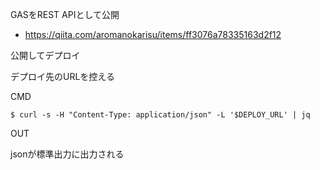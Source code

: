 GASをREST APIとして公開
- https://qiita.com/aromanokarisu/items/ff3076a78335163d2f12

公開してデプロイ

デプロイ先のURLを控える

CMD

```
$ curl -s -H "Content-Type: application/json" -L '$DEPLOY_URL' | jq
```


OUT

jsonが標準出力に出力される

```

```

